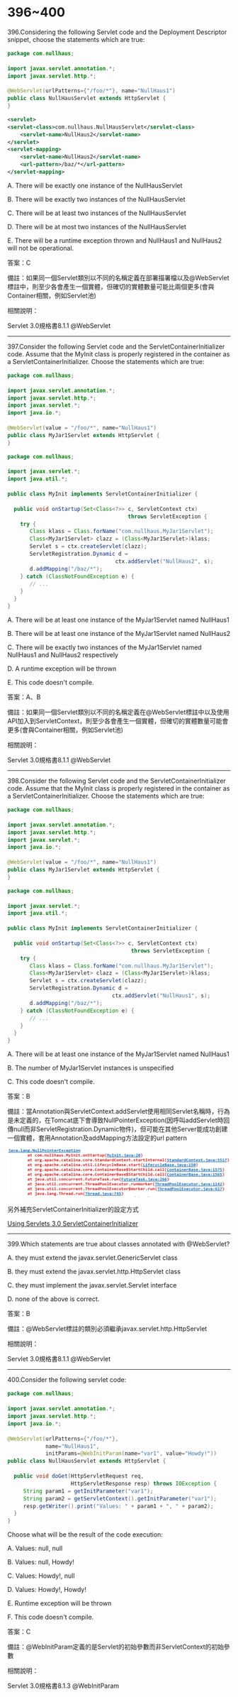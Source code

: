 396~400
========================

396.Considering the following Servlet code and the Deployment Descriptor snippet, choose the statements which are true:

```java
package com.nullhaus;

import javax.servlet.annotation.*;
import javax.servlet.http.*;

@WebServlet(urlPatterns={"/foo/*"}, name="NullHaus1")
public class NullHausServlet extends HttpServlet {
}
```

```xml
<servlet>
<servlet-class>com.nullhaus.NullHausServlet</servlet-class>
    <servlet-name>NullHaus2</servlet-name>
</servlet>
<servlet-mapping>
    <servlet-name>NullHaus2</servlet-name>
    <url-pattern>/baz/*</url-pattern>
</servlet-mapping>
```

A.  There will be exactly one instance of the NullHausServlet

B.  There will be exactly two instances of the NullHausServlet

C.  There will be at least two instances of the NullHausServlet

D.  There will be at most two instances of the NullHausServlet

E.  There will be a runtime exception thrown and NullHaus1 and NullHaus2 will not be operational.

<!--sec data-title="解析" data-id="section396_2" data-collapse=true ces-->
答案：C

備註：如果同一個Servlet類別以不同的名稱定義在部署描署檔以及@WebServlet標註中，則至少各會產生一個實體，但確切的實體數量可能比兩個更多(會與Container相關，例如Servlet池)

相關說明：

Servlet 3.0規格書8.1.1 @WebServlet
<!--endsec-->

---
397.Consider the following Servlet code and the ServletContainerInitializer code. Assume that the MyInit class is properly registered in the container as a ServletContainerInitializer. Choose the statements which are true:

```java
package com.nullhaus;

import javax.servlet.annotation.*;
import javax.servlet.http.*;
import javax.servlet.*;
import java.io.*;

@WebServlet(value = "/foo/*", name="NullHaus1")
public class MyJar1Servlet extends HttpServlet {
}
```

```java
package com.nullhaus;

import javax.servlet.*;
import java.util.*;

public class MyInit implements ServletContainerInitializer {

  public void onStartup(Set<Class<?>> c, ServletContext ctx)
                                      throws ServletException {
    try {
       Class klass = Class.forName("com.nullhaus.MyJar1Servlet");
       Class<MyJar1Servlet> clazz = (Class<MyJar1Servlet>)klass;
       Servlet s = ctx.createServlet(clazz);
       ServletRegistration.Dynamic d =
                                  ctx.addServlet("NullHaus2", s);
       d.addMapping("/baz/*");
    } catch (ClassNotFoundException e) {
       // ...
    }
  }
}
```

A.  There will be at least one instance of the MyJar1Servlet named NullHaus1

B.  There will be at least one instance of the MyJar1Servlet named NullHaus2

C.  There will be exactly two instances of the MyJar1Servlet named NullHaus1 and NullHaus2 respectively

D.  A runtime exception will be thrown

E.  This code doesn't compile.

<!--sec data-title="解析" data-id="section397_2" data-collapse=true ces-->
答案：A、B

備註：如果同一個Servlet類別以不同的名稱定義在@WebServlet標註中以及使用API加入到ServletContext，則至少各會產生一個實體，但確切的實體數量可能會更多(會與Container相關，例如Servlet池)

相關說明：

Servlet 3.0規格書8.1.1 @WebServlet
<!--endsec-->

---
398.Consider the following Servlet code and the ServletContainerInitializer code. Assume that the MyInit class is properly registered in the container as a ServletContainerInitializer. Choose the statements which are
true:

```java
package com.nullhaus;

import javax.servlet.annotation.*;
import javax.servlet.http.*;
import javax.servlet.*;
import java.io.*;

@WebServlet(value = "/foo/*", name="NullHaus1")
public class MyJar1Servlet extends HttpServlet {
}
```

```java
package com.nullhaus;

import javax.servlet.*;
import java.util.*;

public class MyInit implements ServletContainerInitializer {

  public void onStartup(Set<Class<?>> c, ServletContext ctx)
                                       throws ServletException {
    try {
       Class klass = Class.forName("com.nullhaus.MyJar1Servlet");
       Class<MyJar1Servlet> clazz = (Class<MyJar1Servlet>)klass;
       Servlet s = ctx.createServlet(clazz);
       ServletRegistration.Dynamic d =
                                 ctx.addServlet("NullHaus1", s);
       d.addMapping("/baz/*");
    } catch (ClassNotFoundException e) {
       // ...
    }
  }
}
```

A.  There will be at least one instance of the MyJar1Servlet named NullHaus1

B.  The number of MyJar1Servlet instances is unspecified

C.  This code doesn't compile.

<!--sec data-title="解析" data-id="section398_2" data-collapse=true ces-->
答案：B

備註：當Annotation與ServletContext.addServlet使用相同Servlet名稱時，行為是未定義的，在Tomcat底下會導致NullPointerException(因呼叫addServlet時回傳null而非ServletRegistration.Dynamic物件)，但可能在其他Server能成功創建一個實體，套用Annotation及addMapping方法設定的url pattern

![1508802494340](https://github.com/Carrie-Lai/Test/blob/master/media/16795.jpeg)

另外補充ServletContainerInitializer的設定方式

[Using Servlets 3.0 ServletContainerInitializer](http://piotrnowicki.com/2011/03/using-servlets-3-0-servletcontainerinitializer/)
<!--endsec-->

---
399.Which statements are true about classes annotated with @WebServlet?

A.  they must extend the javax.servlet.GenericServlet class

B.  they must extend the javax.servlet.http.HttpServlet class

C.  they must implement the javax.servlet.Servlet interface

D.  none of the above is correct.

<!--sec data-title="解析" data-id="section399_2" data-collapse=true ces-->
答案：B

備註：@WebServlet標註的類別必須繼承javax.servlet.http.HttpServlet

相關說明：

Servlet 3.0規格書8.1.1 @WebServlet
<!--endsec-->

---
400.Consider the following servlet code:

```java
package com.nullhaus;

import javax.servlet.annotation.*;
import javax.servlet.http.*;
import java.io.*;

@WebServlet(urlPatterns={"/foo/*"},
            name="NullHaus1",
            initParams=@WebInitParam(name="var1", value="Howdy!"))
public class NullHausServlet extends HttpServlet {

  public void doGet(HttpServletRequest req,
                    HttpServletResponse resp) throws IOException {
     String param1 = getInitParameter("var1");
     String param2 = getServletContext().getInitParameter("var1");
     resp.getWriter().print("Values: " + param1 + ", " + param2);
  }
}
```

Choose what will be the result of the code execution:

A.  Values: null, null

B.  Values: null, Howdy!

C.  Values: Howdy!, null

D.  Values: Howdy!, Howdy!

E.  Runtime exception will be thrown

F.  This code doesn't compile. 

<!--sec data-title="解析" data-id="section400_2" data-collapse=true ces-->
答案：C

備註：@WebInitParam定義的是Servlet的初始參數而非ServletContext的初始參數

相關說明：

Servlet 3.0規格書8.1.3 @WebInitParam
<!--endsec-->